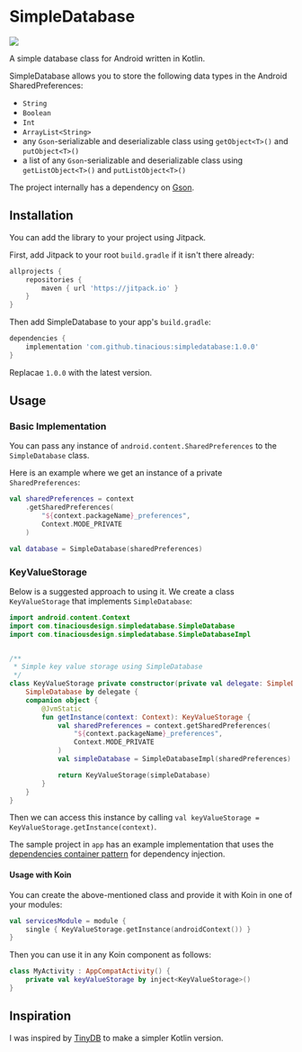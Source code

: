 # SimpleDatabase

[![](https://jitpack.io/v/tinacious/simpledatabase.svg)](https://jitpack.io/#tinacious/simpledatabase)


A simple database class for Android written in Kotlin.

SimpleDatabase allows you to store the following data types in the Android SharedPreferences:

- `String`
- `Boolean`
- `Int`
- `ArrayList<String>`
- any `Gson`-serializable and deserializable class using `getObject<T>()` and `putObject<T>()`
- a list of any `Gson`-serializable and deserializable class using `getListObject<T>()` and `putListObject<T>()`

The project internally has a dependency on [Gson](https://github.com/google/gson).


## Installation

You can add the library to your project using Jitpack.

First, add Jitpack to your root `build.gradle` if it isn't there already:

```groovy
allprojects {
    repositories {
        maven { url 'https://jitpack.io' }
    }
}

```

Then add SimpleDatabase to your app's `build.gradle`:

```groovy
dependencies {
    implementation 'com.github.tinacious:simpledatabase:1.0.0'
}
```

Replacae `1.0.0` with the latest version.


## Usage

### Basic Implementation

You can pass any instance of `android.content.SharedPreferences` to the `SimpleDatabase` class.

Here is an example where we get an instance of a private `SharedPreferences`:

```kt
val sharedPreferences = context
    .getSharedPreferences(
        "${context.packageName}_preferences",
        Context.MODE_PRIVATE
    )

val database = SimpleDatabase(sharedPreferences)
```


### KeyValueStorage

Below is a suggested approach to using it. We create a class `KeyValueStorage` that implements `SimpleDatabase`:

```kt
import android.content.Context
import com.tinaciousdesign.simpledatabase.SimpleDatabase
import com.tinaciousdesign.simpledatabase.SimpleDatabaseImpl


/**
 * Simple key value storage using SimpleDatabase
 */
class KeyValueStorage private constructor(private val delegate: SimpleDatabase) :
    SimpleDatabase by delegate {
    companion object {
        @JvmStatic
        fun getInstance(context: Context): KeyValueStorage {
            val sharedPreferences = context.getSharedPreferences(
                "${context.packageName}_preferences",
                Context.MODE_PRIVATE
            )
            val simpleDatabase = SimpleDatabaseImpl(sharedPreferences)

            return KeyValueStorage(simpleDatabase)
        }
    }
}
```

Then we can access this instance by calling `val keyValueStorage = KeyValueStorage.getInstance(context)`.

The sample project in `app` has an example implementation that uses the [dependencies container pattern](https://developer.android.com/training/dependency-injection/manual#dependencies-container) for dependency injection.


#### Usage with Koin

You can create the above-mentioned class and provide it with Koin in one of your modules:

```kt
val servicesModule = module {
    single { KeyValueStorage.getInstance(androidContext()) }
}
```

Then you can use it in any Koin component as follows:

```kt
class MyActivity : AppCompatActivity() {
    private val keyValueStorage by inject<KeyValueStorage>()
}
```


## Inspiration

I was inspired by [TinyDB](https://github.com/kcochibili/TinyDB--Android-Shared-Preferences-Turbo) to make a simpler Kotlin version.
